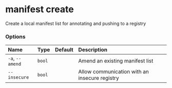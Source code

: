 # manifest create

<!---MARKER_GEN_START-->
Create a local manifest list for annotating and pushing to a registry

### Options

| Name            | Type   | Default | Description                                   |
|:----------------|:-------|:--------|:----------------------------------------------|
| `-a`, `--amend` | `bool` |         | Amend an existing manifest list               |
| `--insecure`    | `bool` |         | Allow communication with an insecure registry |


<!---MARKER_GEN_END-->

